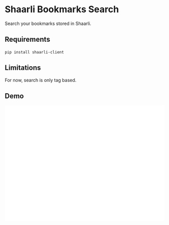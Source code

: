 # Shaarli Bookmarks Search

Search your bookmarks stored in Shaarli.

## Requirements

`pip install shaarli-client`

## Limitations

For now, search is only tag based.

## Demo

<img aligh="center" src="https://raw.githubusercontent.com/sebw/ulauncher-shaarli/master/demo.gif">
